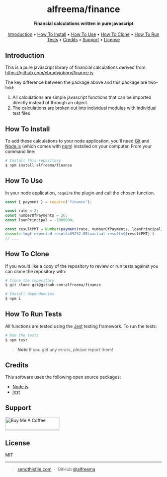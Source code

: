 <h1 align="center">
  <br>
  alfreema/finance
  <br>
</h1>

<h4 align="center">Financial calculations written in pure javascript</h4>

<p align="center">
  <a href="#introduction">Introduction</a> •
  <a href="#how-to-install">How To Install</a> •
  <a href="#how-to-use">How To Use</a> •
  <a href="#how-to-clone">How To Clone</a> •
  <a href="#how-to-run-tests">How To Run Tests</a> •
  <a href="#credits">Credits</a> •
  <a href="#support">Support</a> •
  <a href="#license">License</a>
</p>

## Introduction

This is a pure javascript library of financial calculations derived from: https://github.com/ebradyjobory/finance.js

The key difference between the package above and this package are two-fold:

1) All calculations are simple javascript functions that can be imported directly instead of through an object.
2) The calculations are broken out into individual modules with individual test files

## How To Install

To add these calculations to your node application, you'll need [Git](https://git-scm.com) and [Node.js](https://nodejs.org/en/download/) (which comes with [npm](http://npmjs.com)) installed on your computer. From your command line:

```bash
# Install this repository
$ npm install alfreema/finance
```

## How To Use

In your node application, `require` the plugin and call the chosen function.

```javascript
const { payment } = require('finance');

const rate = 2;
const numberOfPayments = 36;
const loanPrincipal = -1000000;

const resultPMT = Number(payment(rate, numberOfPayments, loanPrincipal).toFixed(2));
console.log(`expected result=39232.85\nactual result=${resultPMT}`)
// ...
```

## How To Clone

If you would like a copy of the repository to review or run tests against you can clone the repository with:

```bash
# Clone the repository
$ git clone git@github.com:alfreema/finance

# Install dependencies
$ npm i
```

## How To Run Tests

All functions are tested using the [Jest](https://jestjs.io/) testing framework.  To run the tests:

```bash
# Run the tests
$ npm test
```

> **Note**
> If you get any errors, please report them!

## Credits

This software uses the following open source packages:

- [Node.js](https://nodejs.org/)
- [jest](https://jestjs.io/)

## Support

<a href="https://www.buymeacoffee.com/alfreema" target="_blank"><img src="https://www.buymeacoffee.com/assets/img/custom_images/purple_img.png" alt="Buy Me A Coffee" style="height: 41px !important;width: 174px !important;box-shadow: 0px 3px 2px 0px rgba(190, 190, 190, 0.5) !important;-webkit-box-shadow: 0px 3px 2px 0px rgba(190, 190, 190, 0.5) !important;" ></a>

## License

MIT

---

> [sendthisfile.com](https://sendthisfile.com) &nbsp;&middot;&nbsp;
> GitHub [@alfreema](https://github.com/alfreema)